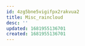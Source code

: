 ```yaml
---
id: 4zg5bne5vigifpx2rakvua2
title: Misc_raincloud
desc: ''
updated: 1681955136701
created: 1681955136701
---
```

